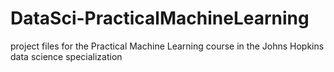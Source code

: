 DataSci-PracticalMachineLearning
================================

project files for the Practical Machine Learning course in the Johns Hopkins data science specialization
